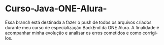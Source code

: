 # Curso-Java-ONE-Alura-

Essa branch está destinada a fazer o push de todos os arquivos criados durante meu curso de especialização BackEnd da ONE Alura.
A finalidade é acompanhar minha evolução e analisar os erros cometidos e como corrigi-los.
